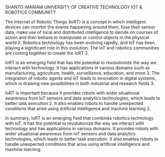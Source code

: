                                                     
SHANTO-MARIAM UNIVERSITY OF CREATIVE TECHNOLOGY
IOT & ROBOTICS COMMUNITY

The Internet of Robotic Things (IoRT) is a concept in which intelligent devices can monitor the events happening around them, fuse their sensor data, make use of local and distributed intelligence to decide on courses of action and then behave to manipulate or control objects in the physical world 2. Robotics technology has been evolving rapidly, and IoT has been playing a significant role in this evolution. The IoT and robotics communities are coming together to create the IoRT 2.

IoRT is an emerging field that has the potential to revolutionize the way we interact with technology. It has applications in various domains such as manufacturing, agriculture, health, surveillance, education, and more 3. The integration of robotic agents and IoT leads to innovation in digital systems, which is drawing new possibilities in both industrial and research fields 3.

IoRT is important because it provides robots with wider situational awareness from IoT sensors and data analytics technologies, which leads to better task execution 2. It also enables robots to handle unexpected conditions that arise using artificial intelligence and machine learning 2.

In summary, IoRT is an emerging field that combines robotics technology with IoT. It has the potential to revolutionize the way we interact with technology and has applications in various domains. It provides robots with wider situational awareness from IoT sensors and data analytics technologies, which leads to better task execution. It also enables robots to handle unexpected conditions that arise using artificial intelligence and machine learning.
